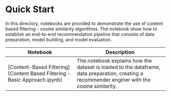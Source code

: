 # Quick Start

In this directory, notebooks are provided to demonstrate the use of content based filtering - cosine similarity algorithms. The notebook show how to establish an end-to-end recommendation pipeline that consists of data preparation, model building, and model evaluation.


| Notebook | Description | 
| --- | --- | 
| [Content-Based Filtering](Content Based Filtering - Basic Approach.ipynb) | The notebook explains how the dataset is loaded to the dataframe, data preparation, creating a recommender enginer with the cosine similarity.
